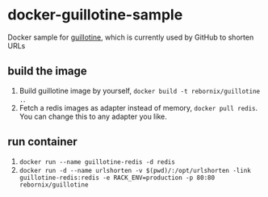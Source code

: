 # docker-guillotine-sample
Docker sample for [guillotine](https://github.com/technoweenie/guillotine), which is currently used by GitHub to shorten URLs

## build the image
1. Build guillotine image by yourself, `docker build -t rebornix/guillotine .`.
2. Fetch a redis images as adapter instead of memory, `docker pull redis`. You can change this to any adapter you like.

## run container
1. `docker run --name guillotine-redis -d redis`
2. `docker run -d --name urlshorten -v $(pwd)/:/opt/urlshorten -link guillotine-redis:redis -e RACK_ENV=production -p 80:80 rebornix/guillotine`

